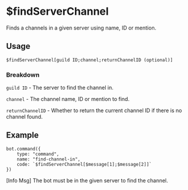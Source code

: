 # $findServerChannel
Finds a channels in a given server using name, ID or mention.

## Usage
```$findServerChannel[guild ID;channel;returnChannelID (optional)]```

### Breakdown
`guild ID` - The server to find the channel in.

`channel` - The channel name, ID or mention to find.

`returnChannelID` - Whether to return the current channel ID if there is no channel found.

## Example
```
bot.command({
    type: "command",
    name: "find-channel-in",
    code: `$findServerChannel[$message[1];$message[2]]`
})
```
[Info Msg] The bot must be in the given server to find the channel.
